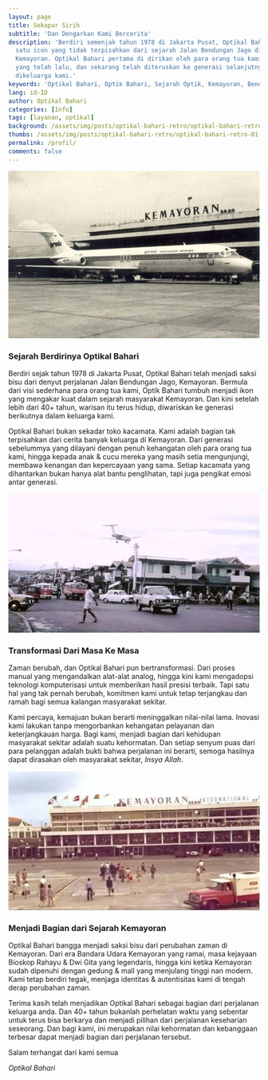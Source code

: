 ```yaml
---
layout: page
title: Sekapur Sirih
subtitle: 'Dan Dengarkan Kami Bercerita'
description: 'Berdiri semenjak tahun 1978 di Jakarta Pusat, Optikal Bahari merupakan salah
  satu icon yang tidak terpisahkan dari sejarah Jalan Bendungan Jago di
  Kemayoran. Optikal Bahari pertama di dirikan oleh para orang tua kami 40 tahun
  yang telah lalu, dan sekarang telah diteruskan ke generasi selanjutnya
  dikeluarga kami.'
keywords: 'Optikal Bahari, Optik Bahari, Sejarah Optik, Kemayoran, Bendungan Jago, Benjo'
lang: id-ID
author: Optikal Bahari
categories: [Info]
tags: [layanan, optikal]
background: /assets/img/posts/optikal-bahari-retro/optikal-bahari-retro-01.webp
thumbs: /assets/img/posts/optikal-bahari-retro/optikal-bahari-retro-01-min.webp
permalink: /profil/
comments: false
---
```


<div class="card shadow p-3 bg-white mb-5">
  <img
    src="/assets/img/profil/bandar-udara-kemayoran.jpeg"
    class="card-img-top"
    alt="bandar-udara-kemayoran">
  <div class="card-body">
    <h3 class="card-title">Sejarah Berdirinya Optikal Bahari</h3>
    <p class="card-text text-left">
      Berdiri sejak tahun 1978 di Jakarta Pusat, Optikal Bahari telah menjadi saksi bisu dari denyut perjalanan Jalan Bendungan Jago, Kemayoran. Bermula dari visi sederhana para orang tua kami, Optik Bahari tumbuh menjadi ikon yang mengakar kuat dalam sejarah masyarakat Kemayoran. Dan kini setelah lebih dari 40+ tahun, warisan itu terus hidup, diwariskan ke generasi berikutnya dalam keluarga kami.
    </p>
    <p class="card-text text-left">
      Optikal Bahari bukan sekadar toko kacamata. Kami adalah bagian tak terpisahkan dari cerita banyak keluarga di Kemayoran. Dari generasi sebelummya yang dilayani dengan penuh kehangatan oleh para orang tua kami, hingga kepada anak & cucu mereka yang masih setia mengunjungi, membawa kenangan dan kepercayaan yang sama. Setiap kacamata yang dihantarkan bukan hanya alat bantu penglihatan, tapi juga pengikat emosi antar generasi.
    </p>
  </div>
</div>

<div class="card shadow p-3 bg-white mb-5">
  <img
    src="/assets/img/profil/jalan-h-jiung.webp"
    class="card-img-top"
    title="jalan-h-jiung"
    alt="jalan h jiung">
  <div class="card-body">
    <h3 class="card-title">Transformasi Dari Masa Ke Masa</h3>
    <p class="card-text text-left">
        Zaman berubah, dan Optikal Bahari pun bertransformasi. Dari proses manual yang mengandalkan alat-alat analog, hingga kini kami mengadopsi teknologi komputerisasi untuk memberikan hasil presisi terbaik. Tapi satu hal yang tak pernah berubah, komitmen kami untuk tetap terjangkau dan ramah bagi semua kalangan masyarakat sekitar.
    </p>
    <p class="card-text text-left">
      Kami percaya, kemajuan bukan berarti meninggalkan nilai-nilai lama. Inovasi kami lakukan tanpa mengorbankan kehangatan pelayanan dan keterjangkauan harga. Bagi kami, menjadi bagian dari kehidupan masyarakat sekitar adalah suatu kehormatan. Dan setiap senyum puas dari para pelanggan adalah bukti bahwa perjalanan ini berarti, semoga hasilnya dapat dirasakan oleh masyarakat sekitar, <em>Insya Allah</em>.
    </p>
  </div>
</div>

<div class="card shadow p-3 bg-white mb-5">
  <img
    src="/assets/img/profil/bandar-udara-kemayoran-80an.webp"
    class="card-img-top"
    title="bandar-udara-kemayoran-80an"
    alt="bandar-udara-kemayoran-80an.webp">
  <div class="card-body">
    <h3 class="card-title">Menjadi Bagian dari Sejarah Kemayoran</h3>
    <p class="card-text text-left">
      Optikal Bahari bangga menjadi saksi bisu dari perubahan zaman di Kemayoran. Dari era Bandara Udara Kemayoran yang ramai, masa kejayaan Bioskop Rahayu & Dwi Gita yang legendaris, hingga kini ketika Kemayoran sudah dipenuhi dengan gedung & mall yang menjulang tinggi nan modern. Kami tetap berdiri tegak, menjaga identitas & autentisitas kami di tengah derap perubahan zaman.
    </p>
    <p class="card-text text-left">
      Terima kasih telah menjadikan Optikal Bahari sebagai bagian dari perjalanan keluarga anda. Dan 40+ tahun bukanlah perhelatan waktu yang sebentar untuk terus bisa berkarya dan menjadi pilihan dari perjalanan keseharian seseorang. Dan bagi kami, ini merupakan nilai kehormatan dan kebanggaan terbesar dapat menjadi bagian dari perjalanan tersebut.
    </p>
    <p class="card-text text-left">Salam terhangat dari kami semua</p>
    <em>Optikal Bahari</em>
  </div>
</div>
